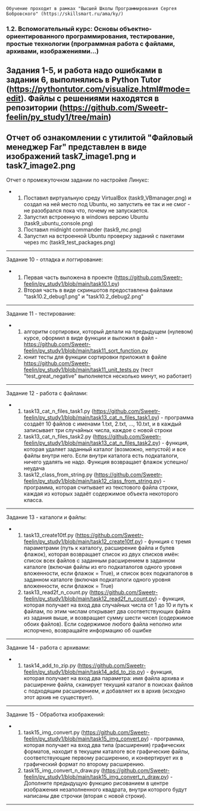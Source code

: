     Обучение проходит в рамках "Высшей Школы Программирования Сергея Бобровского" (https://skillsmart.ru/ama/ky/)

### 1.2. Вспомогательный курс: Основы объектно-ориентированного программирования, тестирование, простые технологии (программная работа с файлами, архивами, изображениями...)

Задания 1-5, и работа надо ошибками в задании 6, выполнялись в Python Tutor (https://pythontutor.com/visualize.html#mode=edit).
Файлы с решениями находятся в репозитории (https://github.com/Sweetr-feelin/py_study1/tree/main)
---
Отчет об ознакомлении с утилитой "Файловый менеджер Far" представлен в виде изображений task7_image1.png и task7_image2.png
---
Отчет о промежуточном задании по настройке Линукс:
* 1. Поставил виртуальную среду VirtualBox (task9_VBmanager.png) и создал на ней место под Ubuntu, но запустить ее так и не смог - не разобрался пока что, почему не запускается.
  2. Запустил встроенную в windows версию Ubuntu (task9_ubuntu_console.png)
  3. Поставил midnight commander (task9_mc.png)
  4. Запустил на встроенной Ubuntu проверку заданий с пакетами через mc (task9_test_packages.png)
---
Задание 10 - отладка и логгирование:
* 1. Первая часть выложена в проекте (https://github.com/Sweetr-feelin/py_study1/blob/main/task10.1.py)
  2. Вторая часть в виде скриншотов предоставлена файлами "task10.2_debug1.png" и "task10.2_debug2.png"
 ---
Задание 11 - тестирование:
* 1. алгоритм сортировки, который делали на предыдущем (нулевом) курсе, оформил в виде функции и выложил в файл - https://github.com/Sweetr-feelin/py_study1/blob/main/task11_sort_function.py
  2. юнит тесты для функции сортировки приложил в файле https://github.com/Sweetr-feelin/py_study1/blob/main/task11_unit_tests.py (тест "test_great_negative" выполняется несколько минут, но работает)
---
Задание 12 - работа с файлами:
* 1. task13_cat_n_files_task1.py (https://github.com/Sweetr-feelin/py_study1/blob/main/task13_cat_n_files_task1.py) - программа создаёт 10 файлов с именами 1.txt, 2.txt, ..., 10.txt, и в каждый записывает три случайных числа, каждое с новой строки
  2. task13_cat_n_files_task2.py (https://github.com/Sweetr-feelin/py_study1/blob/main/task13_cat_n_files_task2.py) - функция, которая удаляет заданный каталог (возможно, непустой) и все файлы внутри него. Если внутри каталога есть подкаталоги, ничего удалять не надо. Функция возвращает флажок успешно/неудача
  3. task12_class_from_string.py (https://github.com/Sweetr-feelin/py_study1/blob/main/task12_class_from_string.py) - программа, которая считывает из текстового файла строки, каждая из которых задаёт содержимое объекта некоторого класса.
---
Задание 13 - каталоги и файлы:
* 1. task13_create10tf.py (https://github.com/Sweetr-feelin/py_study1/blob/main/task12_create10tf.py) - функция с тремя параметрами (путь к каталогу, расширение файла и булев флажок), которая возвращает список из двух списков имён: список всех файлов с заданным расширением в заданном каталоге (включая файлы из его подкаталогов одного уровня вложенности, если флажок = True), и список всех подкаталогов в заданном каталоге (включая подкаталоги одного уровня вложенности, если флажок = True)
  2. task13_read2f_n_count.py (https://github.com/Sweetr-feelin/py_study1/blob/main/task12_read2f_n_count.py) - функция, которая получает на вход два случайных числа от 1 до 10 и путь к файлам, по этим числам открывает два соответствующих файла из задания выше, и возвращает сумму шести чисел (содержимое обоих файлов). Если содержимое любого файла неполно или испорчено, возвращайте информацию об ошибке
---
Задание 14 - работа с архивами:
* 1. task14_add_to_zip.py (https://github.com/Sweetr-feelin/py_study1/blob/main/task14_add_to_zip.py) - функция, которая получает на вход два параметра: имя файла архива и расширение файла, сканирует текущий каталог в поисках файлов с подходящим расширением, и добавляет их в архив (исходно этот архив не существует).
---
Задание 15 - Обработка изображений:
* 1. task15_img_convert.py (https://github.com/Sweetr-feelin/py_study1/blob/main/task15_img_convert.py) - программа, которая получает на вход два типа (расширения) графических форматов, находит в текущем каталоге все графические файлы, соответствующие первому расширению, и конвертирует их в графический формат по второму расширению.
  2. task15_img_convert_n_draw.py (https://github.com/Sweetr-feelin/py_study1/blob/main/task15_img_convert_n_draw.py) - Дополните предыдущую функцию рисованием в центре изображения  незаполненного квадрата, внутри которого будут написаны две строчки (вторая с новой строки).
---
